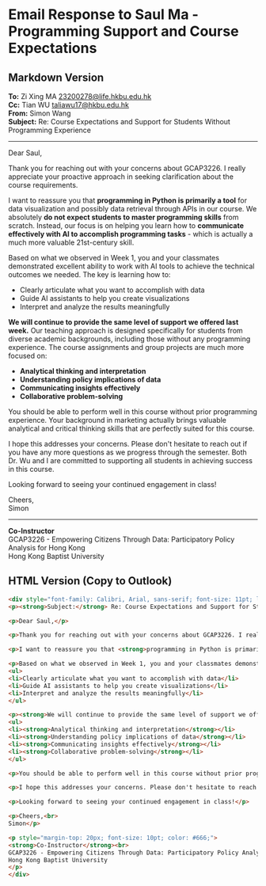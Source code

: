 # Email Response to Saul Ma - Programming Support and Course Expectations

## Markdown Version

**To:** Zi Xing MA <23200278@life.hkbu.edu.hk>  
**Cc:** Tian WU <taliawu17@hkbu.edu.hk>  
**From:** Simon Wang  
**Subject:** Re: Course Expectations and Support for Students Without Programming Experience  

---

Dear Saul,

Thank you for reaching out with your concerns about GCAP3226. I really appreciate your proactive approach in seeking clarification about the course requirements.

I want to reassure you that **programming in Python is primarily a tool** for data visualization and possibly data retrieval through APIs in our course. We absolutely **do not expect students to master programming skills** from scratch. Instead, our focus is on helping you learn how to **communicate effectively with AI to accomplish programming tasks** - which is actually a much more valuable 21st-century skill.

Based on what we observed in Week 1, you and your classmates demonstrated excellent ability to work with AI tools to achieve the technical outcomes we needed. The key is learning how to:
- Clearly articulate what you want to accomplish with data
- Guide AI assistants to help you create visualizations
- Interpret and analyze the results meaningfully

**We will continue to provide the same level of support we offered last week.** Our teaching approach is designed specifically for students from diverse academic backgrounds, including those without any programming experience. The course assignments and group projects are much more focused on:
- **Analytical thinking and interpretation**
- **Understanding policy implications of data**
- **Communicating insights effectively**
- **Collaborative problem-solving**

You should be able to perform well in this course without prior programming experience. Your background in marketing actually brings valuable analytical and critical thinking skills that are perfectly suited for this course.

I hope this addresses your concerns. Please don't hesitate to reach out if you have any more questions as we progress through the semester. Both Dr. Wu and I are committed to supporting all students in achieving success in this course.

Looking forward to seeing your continued engagement in class!

Cheers,  
Simon

---

**Co-Instructor**  
GCAP3226 - Empowering Citizens Through Data: Participatory Policy Analysis for Hong Kong  
Hong Kong Baptist University

## HTML Version (Copy to Outlook)

```html
<div style="font-family: Calibri, Arial, sans-serif; font-size: 11pt; line-height: 1.4;">
<p><strong>Subject:</strong> Re: Course Expectations and Support for Students Without Programming Experience</p>

<p>Dear Saul,</p>

<p>Thank you for reaching out with your concerns about GCAP3226. I really appreciate your proactive approach in seeking clarification about the course requirements.</p>

<p>I want to reassure you that <strong>programming in Python is primarily a tool</strong> for data visualization and possibly data retrieval through APIs in our course. We absolutely <strong>do not expect students to master programming skills</strong> from scratch. Instead, our focus is on helping you learn how to <strong>communicate effectively with AI to accomplish programming tasks</strong> - which is actually a much more valuable 21st-century skill.</p>

<p>Based on what we observed in Week 1, you and your classmates demonstrated excellent ability to work with AI tools to achieve the technical outcomes we needed. The key is learning how to:</p>
<ul>
<li>Clearly articulate what you want to accomplish with data</li>
<li>Guide AI assistants to help you create visualizations</li>
<li>Interpret and analyze the results meaningfully</li>
</ul>

<p><strong>We will continue to provide the same level of support we offered last week.</strong> Our teaching approach is designed specifically for students from diverse academic backgrounds, including those without any programming experience. The course assignments and group projects are much more focused on:</p>
<ul>
<li><strong>Analytical thinking and interpretation</strong></li>
<li><strong>Understanding policy implications of data</strong></li>
<li><strong>Communicating insights effectively</strong></li>
<li><strong>Collaborative problem-solving</strong></li>
</ul>

<p>You should be able to perform well in this course without prior programming experience. Your background in marketing actually brings valuable analytical and critical thinking skills that are perfectly suited for this course.</p>

<p>I hope this addresses your concerns. Please don't hesitate to reach out if you have any more questions as we progress through the semester. Both Dr. Wu and I are committed to supporting all students in achieving success in this course.</p>

<p>Looking forward to seeing your continued engagement in class!</p>

<p>Cheers,<br>
Simon</p>

<p style="margin-top: 20px; font-size: 10pt; color: #666;">
<strong>Co-Instructor</strong><br>
GCAP3226 - Empowering Citizens Through Data: Participatory Policy Analysis for Hong Kong<br>
Hong Kong Baptist University
</p>
</div>
```
